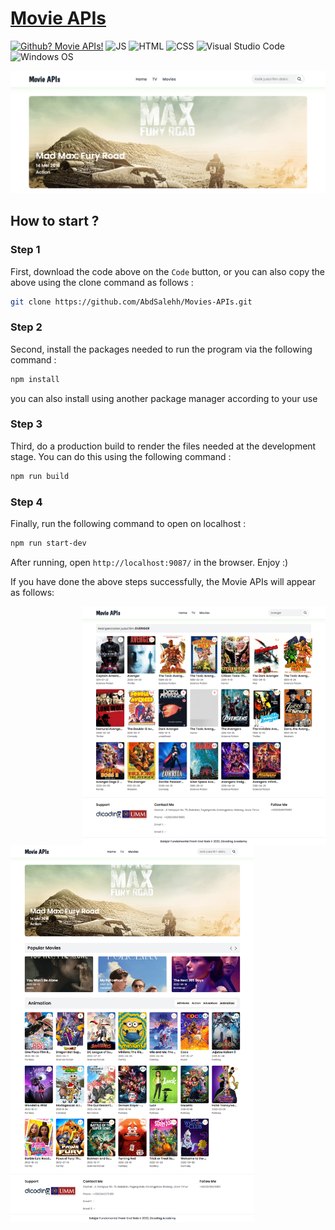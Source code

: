 <h1><a href="https://movie-apis.netlify.app/">Movie APIs</a></h1>

[![Github? Movie APIs!](https://badgen.net/badge/Github/Movie%20APIs?color=63BB15&icon=github)](https://github.com/Naereen/badges/) ![JS](https://img.shields.io/badge/Javascript%20-%23323330.svg?&style=flat&logo=javascript&logoColor=23F7DF1E&color=34495E) 	![HTML](https://img.shields.io/badge/HTML-E34F26?style=flat&logo=html5&logoColor=white) ![CSS](https://img.shields.io/badge/CSS-1572B6?style=flat&logo=css3&logoColor=white) ![Visual Studio Code](https://img.shields.io/badge/Visual_Studio_Code-0078D4?style=flat&logo=visual%20studio%20code&logoColor=1589BB&color=626262) ![Windows OS](https://img.shields.io/badge/Windows-0078D6?style=flat&logo=windows&logoColor=white&color=)


<img src="https://github.com/AbdSalehh/Movies-APIs/blob/master/src/image/Readme%20Images/Poster.png">

<h2> How to start ?</h2>
<h3 >

Step 1

</h3>

First, download the code above on the `Code` button, or you can also copy the above using the clone command as follows :


```sh
git clone https://github.com/AbdSalehh/Movies-APIs.git
```

<h3 >

Step 2

</h3>

Second, install the packages needed to run the program via the following command :

```sh
npm install
```

you can also install using another package manager according to your use

<h3 >

Step 3

</h3>

Third, do a production build to render the files needed at the development stage. You can do this using the following command :

```sh
npm run build
```

<h3 >

Step 4

</h3>

Finally, run the following command to open on localhost :

```sh
npm run start-dev
```

After running, open `http://localhost:9087/` in the browser. Enjoy :)

If you have done the above steps successfully, the Movie APIs will appear as follows:

<img align="right" src="https://github.com/AbdSalehh/Movies-APIs/blob/master/src/image/Readme%20Images/Search%20Result.png" width="390" height="auto">
<img align="left" src="https://github.com/AbdSalehh/Movies-APIs/blob/master/src/image/Readme%20Images/Home%20Page.png" width="390" height="auto">
